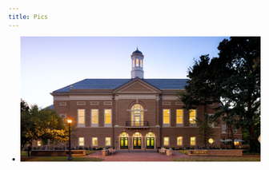 ```yaml
---
title: Pics
---
```

- ![Ramond A. Mason School of Business](/pics/Mason-School-of-Business-College-of-William-Mary.jpg)
